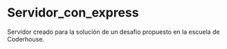# Servidor_con_express

Servidor creado para la solución de un desafio propuesto en la escuela de Coderhouse.
